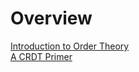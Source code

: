 # Overview

[Introduction to Order Theory](https://www.youtube.com/watch?v=WsQyp7lU6O4)  
[A CRDT Primer](https://www.youtube.com/watch?v=OOlnp2bZVRs)  